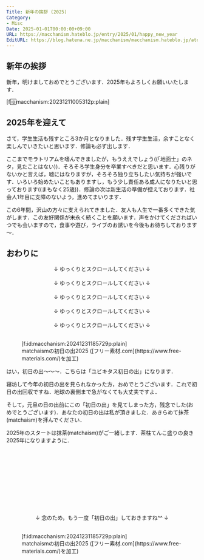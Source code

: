 ```yaml
---
Title: 新年の挨拶 (2025)
Category:
- Misc
Date: 2025-01-01T00:00:00+09:00
URL: https://macchanism.hateblo.jp/entry/2025/01/happy_new_year
EditURL: https://blog.hatena.ne.jp/macchanism/macchanism.hateblo.jp/atom/entry/6802418398316303887
---
```


## 新年の挨拶

新年，明けましておめでとうございます．2025年もよろしくお願いいたします．

[f:id:macchanism:20231211005312p:plain]

## 2025年を迎えて

さて，学生生活も残すところ3か月となりました．残す学生生活，余すことなく楽しんでいきたいと思います．修論も必ず出します．

<!-- more -->

ここまでモラトリアムを嗜んできましたが，もうええでしょう((「地面士」のネタ，見たことはない))．そろそろ学生身分を卒業すべきだと思います．心残りがないかと言えば，嘘にはなりますが，そろそろ独り立ちしたい気持ちが強いです．いろいろ始めたいこともありますし，もう少し責任ある成人になりたいと思っております((まもなく25歳))．修論の次は新生活の準備が控えております．社会人1年目に支障のないよう，進めてまいります．

この6年間，沢山の方々に支えられてきました．友人も人生で一番多くできた気がします．この友好関係が末永く続くことを願います．声をかけてくださればいつでも会いますので，食事や遊び，ライブのお誘いを今後もお待ちしております～．

## おわりに

<div align="center">↓ ゆっくりとスクロールしてください ↓</div>
<br/>
<div align="center">↓ ゆっくりとスクロールしてください ↓</div>
<br/>
<div align="center">↓ ゆっくりとスクロールしてください ↓</div>
<br/>
<div align="center">↓ ゆっくりとスクロールしてください ↓</div>
<br/>
<div align="center">↓ ゆっくりとスクロールしてください ↓</div>
<br/>
<figure class="figure-image figure-image-fotolife" title="matchaismの初日の出2025">[f:id:macchanism:20241231185729p:plain]<figcaption>matchaismの初日の出2025 ([フリー素材.com](https://www.free-materials.com/)を加工)</figcaption></figure>

はい，初日の出～～～．こちらは「ユビキタス初日の出」になります．

寝坊して今年の初日の出を見られなかった方，おめでとうございます．これで初日の出回収ですね．地球の裏側まで急がなくても大丈夫ですよ．

そして，元旦の日の出前にこの「初日の出」を見てしまった方，残念でした(おめでとうございます)．あなたの初日の出は私が頂きました．あきらめて抹茶(matchaism)を拝んでください．

2025年のスタートは抹茶(matchaism)がご一緒します．茶柱てんこ盛りの良き2025年になりますように．

<br/>
<br/>
<br/>
<br/>
<br/>
<br/>
<br/>
<br/>
<br/>
<br/>
<div align="center">↓ 念のため，もう一度「初日の出」しておきますね^^ ↓</div>
<br/>
<figure class="figure-image figure-image-fotolife" title="matchaismの初日の出2025">[f:id:macchanism:20241231185729p:plain]<figcaption>matchaismの初日の出2025 ([フリー素材.com](https://www.free-materials.com/)を加工)</figcaption></figure>

